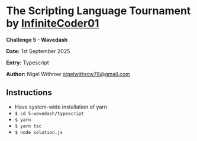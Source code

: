 
# The Scripting Language Tournament by [InfiniteCoder01](https://github.com/infiniteCoder01)

**Challenge 5 - Wavedash**

**Date:** 1st September 2025

**Entry:**  Typescript

**Author:** Nigel Withrow <nigelwithrow78@gmail.com>

## Instructions
+ Have system-wide installation of yarn
+ `$ cd 5-wavedash/typescript`
+ `$ yarn`
+ `$ yarn tsc`
+ `$ node solution.js`
